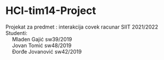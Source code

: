 # HCI-tim14-Project
Projekat za predmet : interakcija covek racunar SIIT 2021/2022   
Studenti:  
 &emsp; Mladen Gajić sw39/2019   
 &emsp; Jovan Tomić sw48/2019  
 &emsp; Đorđe Jovanović sw42/2019  

